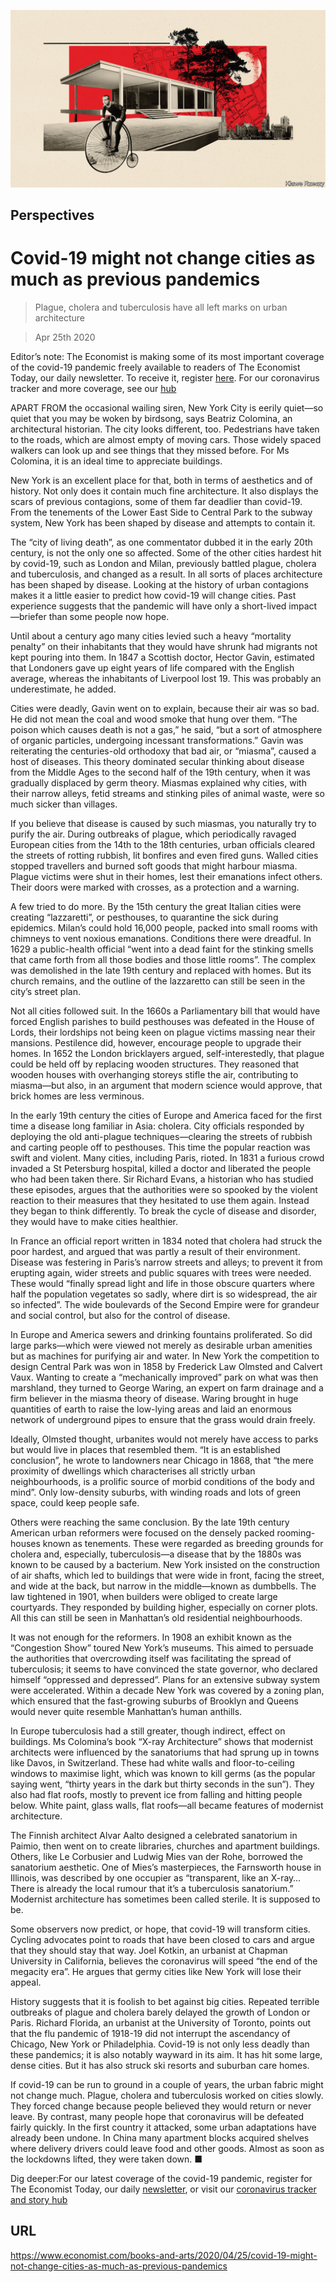 ![](./images/20200425_BKD001_0.jpg)

## Perspectives

# Covid-19 might not change cities as much as previous pandemics

> Plague, cholera and tuberculosis have all left marks on urban architecture

> Apr 25th 2020

Editor’s note: The Economist is making some of its most important coverage of the covid-19 pandemic freely available to readers of The Economist Today, our daily newsletter. To receive it, register [here](https://www.economist.com//newslettersignup). For our coronavirus tracker and more coverage, see our [hub](https://www.economist.com//coronavirus)

APART FROM the occasional wailing siren, New York City is eerily quiet—so quiet that you may be woken by birdsong, says Beatriz Colomina, an architectural historian. The city looks different, too. Pedestrians have taken to the roads, which are almost empty of moving cars. Those widely spaced walkers can look up and see things that they missed before. For Ms Colomina, it is an ideal time to appreciate buildings. 

New York is an excellent place for that, both in terms of aesthetics and of history. Not only does it contain much fine architecture. It also displays the scars of previous contagions, some of them far deadlier than covid-19. From the tenements of the Lower East Side to Central Park to the subway system, New York has been shaped by disease and attempts to contain it.

The “city of living death”, as one commentator dubbed it in the early 20th century, is not the only one so affected. Some of the other cities hardest hit by covid-19, such as London and Milan, previously battled plague, cholera and tuberculosis, and changed as a result. In all sorts of places architecture has been shaped by disease. Looking at the history of urban contagions makes it a little easier to predict how covid-19 will change cities. Past experience suggests that the pandemic will have only a short-lived impact—briefer than some people now hope. 

Until about a century ago many cities levied such a heavy “mortality penalty” on their inhabitants that they would have shrunk had migrants not kept pouring into them. In 1847 a Scottish doctor, Hector Gavin, estimated that Londoners gave up eight years of life compared with the English average, whereas the inhabitants of Liverpool lost 19. This was probably an underestimate, he added. 

Cities were deadly, Gavin went on to explain, because their air was so bad. He did not mean the coal and wood smoke that hung over them. “The poison which causes death is not a gas,” he said, “but a sort of atmosphere of organic particles, undergoing incessant transformations.” Gavin was reiterating the centuries-old orthodoxy that bad air, or “miasma”, caused a host of diseases. This theory dominated secular thinking about disease from the Middle Ages to the second half of the 19th century, when it was gradually displaced by germ theory. Miasmas explained why cities, with their narrow alleys, fetid streams and stinking piles of animal waste, were so much sicker than villages. 

If you believe that disease is caused by such miasmas, you naturally try to purify the air. During outbreaks of plague, which periodically ravaged European cities from the 14th to the 18th centuries, urban officials cleared the streets of rotting rubbish, lit bonfires and even fired guns. Walled cities stopped travellers and burned soft goods that might harbour miasma. Plague victims were shut in their homes, lest their emanations infect others. Their doors were marked with crosses, as a protection and a warning. 

A few tried to do more. By the 15th century the great Italian cities were creating “lazzaretti”, or pesthouses, to quarantine the sick during epidemics. Milan’s could hold 16,000 people, packed into small rooms with chimneys to vent noxious emanations. Conditions there were dreadful. In 1629 a public-health official “went into a dead faint for the stinking smells that came forth from all those bodies and those little rooms”. The complex was demolished in the late 19th century and replaced with homes. But its church remains, and the outline of the lazzaretto can still be seen in the city’s street plan.

Not all cities followed suit. In the 1660s a Parliamentary bill that would have forced English parishes to build pesthouses was defeated in the House of Lords, their lordships not being keen on plague victims massing near their mansions. Pestilence did, however, encourage people to upgrade their homes. In 1652 the London bricklayers argued, self-interestedly, that plague could be held off by replacing wooden structures. They reasoned that wooden houses with overhanging storeys stifle the air, contributing to miasma—but also, in an argument that modern science would approve, that brick homes are less verminous. 

In the early 19th century the cities of Europe and America faced for the first time a disease long familiar in Asia: cholera. City officials responded by deploying the old anti-plague techniques—clearing the streets of rubbish and carting people off to pesthouses. This time the popular reaction was swift and violent. Many cities, including Paris, rioted. In 1831 a furious crowd invaded a St Petersburg hospital, killed a doctor and liberated the people who had been taken there. Sir Richard Evans, a historian who has studied these episodes, argues that the authorities were so spooked by the violent reaction to their measures that they hesitated to use them again. Instead they began to think differently. To break the cycle of disease and disorder, they would have to make cities healthier. 

In France an official report written in 1834 noted that cholera had struck the poor hardest, and argued that was partly a result of their environment. Disease was festering in Paris’s narrow streets and alleys; to prevent it from erupting again, wider streets and public squares with trees were needed. These would “finally spread light and life in those obscure quarters where half the population vegetates so sadly, where dirt is so widespread, the air so infected”. The wide boulevards of the Second Empire were for grandeur and social control, but also for the control of disease. 

In Europe and America sewers and drinking fountains proliferated. So did large parks—which were viewed not merely as desirable urban amenities but as machines for purifying air and water. In New York the competition to design Central Park was won in 1858 by Frederick Law Olmsted and Calvert Vaux. Wanting to create a “mechanically improved” park on what was then marshland, they turned to George Waring, an expert on farm drainage and a firm believer in the miasma theory of disease. Waring brought in huge quantities of earth to raise the low-lying areas and laid an enormous network of underground pipes to ensure that the grass would drain freely. 

Ideally, Olmsted thought, urbanites would not merely have access to parks but would live in places that resembled them. “It is an established conclusion”, he wrote to landowners near Chicago in 1868, that “the mere proximity of dwellings which characterises all strictly urban neighbourhoods, is a prolific source of morbid conditions of the body and mind”. Only low-density suburbs, with winding roads and lots of green space, could keep people safe. 

Others were reaching the same conclusion. By the late 19th century American urban reformers were focused on the densely packed rooming-houses known as tenements. These were regarded as breeding grounds for cholera and, especially, tuberculosis—a disease that by the 1880s was known to be caused by a bacterium. New York insisted on the construction of air shafts, which led to buildings that were wide in front, facing the street, and wide at the back, but narrow in the middle—known as dumbbells. The law tightened in 1901, when builders were obliged to create large courtyards. They responded by building higher, especially on corner plots. All this can still be seen in Manhattan’s old residential neighbourhoods. 

It was not enough for the reformers. In 1908 an exhibit known as the “Congestion Show” toured New York’s museums. This aimed to persuade the authorities that overcrowding itself was facilitating the spread of tuberculosis; it seems to have convinced the state governor, who declared himself “oppressed and depressed”. Plans for an extensive subway system were accelerated. Within a decade New York was covered by a zoning plan, which ensured that the fast-growing suburbs of Brooklyn and Queens would never quite resemble Manhattan’s human anthills. 

In Europe tuberculosis had a still greater, though indirect, effect on buildings. Ms Colomina’s book “X-ray Architecture” shows that modernist architects were influenced by the sanatoriums that had sprung up in towns like Davos, in Switzerland. These had white walls and floor-to-ceiling windows to maximise light, which was known to kill germs (as the popular saying went, “thirty years in the dark but thirty seconds in the sun”). They also had flat roofs, mostly to prevent ice from falling and hitting people below. White paint, glass walls, flat roofs—all became features of modernist architecture. 

The Finnish architect Alvar Aalto designed a celebrated sanatorium in Paimio, then went on to create libraries, churches and apartment buildings. Others, like Le Corbusier and Ludwig Mies van der Rohe, borrowed the sanatorium aesthetic. One of Mies’s masterpieces, the Farnsworth house in Illinois, was described by one occupier as “transparent, like an X-ray… There is already the local rumour that it’s a tuberculosis sanatorium.” Modernist architecture has sometimes been called sterile. It is supposed to be. 

Some observers now predict, or hope, that covid-19 will transform cities. Cycling advocates point to roads that have been closed to cars and argue that they should stay that way. Joel Kotkin, an urbanist at Chapman University in California, believes the coronavirus will speed “the end of the megacity era”. He argues that germy cities like New York will lose their appeal. 

History suggests that it is foolish to bet against big cities. Repeated terrible outbreaks of plague and cholera barely delayed the growth of London or Paris. Richard Florida, an urbanist at the University of Toronto, points out that the flu pandemic of 1918-19 did not interrupt the ascendancy of Chicago, New York or Philadelphia. Covid-19 is not only less deadly than these pandemics; it is also notably wayward in its aim. It has hit some large, dense cities. But it has also struck ski resorts and suburban care homes. 

If covid-19 can be run to ground in a couple of years, the urban fabric might not change much. Plague, cholera and tuberculosis worked on cities slowly. They forced change because people believed they would return or never leave. By contrast, many people hope that coronavirus will be defeated fairly quickly. In the first country it attacked, some urban adaptations have already been undone. In China many apartment blocks acquired shelves where delivery drivers could leave food and other goods. Almost as soon as the lockdowns lifted, they were taken down. ■

Dig deeper:For our latest coverage of the covid-19 pandemic, register for The Economist Today, our daily [newsletter](https://www.economist.com//newslettersignup), or visit our [coronavirus tracker and story hub](https://www.economist.com//coronavirus)

## URL

https://www.economist.com/books-and-arts/2020/04/25/covid-19-might-not-change-cities-as-much-as-previous-pandemics
